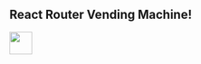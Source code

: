 ## React Router Vending Machine!

<img src="https://curric.springboard.com/software-engineering-career-track/default/exercises/react-router-vending/_images/vending-machine.gif" width="40" height="40" />
